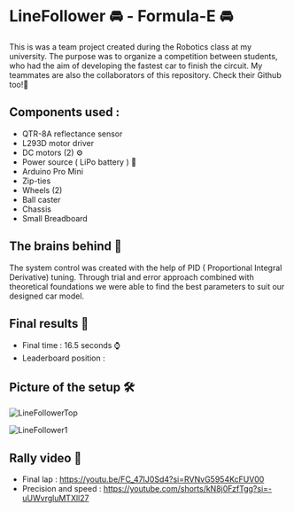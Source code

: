 # LineFollower 🚘 - Formula-E 🚘

This is was a team project created during the Robotics class at my university. The purpose was to organize a competition between students, who had the aim of developing the fastest car to finish the circuit. My teammates are also the collaborators of this repository. Check their Github too!👀 


## Components used : 

 - QTR-8A reflectance sensor
 - L293D motor driver 
 - DC motors (2) ⚙️
 - Power source ( LiPo battery ) 🔋
 - Arduino Pro Mini
 - Zip-ties
 - Wheels (2) 
 - Ball caster
 - Chassis
 - Small Breadboard


## The brains behind 🧠
The system control was created with the help of PID ( Proportional Integral Derivative) tuning. Through trial and error approach combined with theoretical foundations we were able to find the best parameters to suit our designed car model. 

## Final results 🏅
 - Final time : 16.5 seconds ⌚️
 - Leaderboard position : 

## Picture of the setup 🛠
![LineFollowerTop](https://github.com/Smaranda02/LineFollower/assets/62556419/f1df254f-3475-4401-8a0e-2d125cf60158)


![LineFollower1](https://github.com/Smaranda02/LineFollower/assets/62556419/3d5525eb-1459-40d6-bb14-c7e12c2911f0)


## Rally video 🏁
 - Final lap :  https://youtu.be/FC_47IJ0Sd4?si=RVNvG5954KcFUV00
 - Precision and speed : https://youtube.com/shorts/kN8j0FzfTgg?si=-uUWvrgluMTXll27
